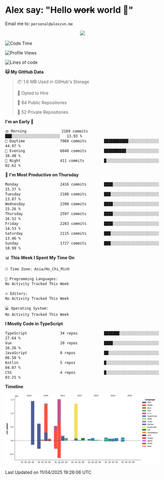 # Alex say: "Hello ~~work~~ world 🐾"
Email me to: `personal@alexzvn.me`


<p align=center>
  <a href="https://skillicons.dev">
    <img src="https://skillicons.dev/icons?i=ts,js,php,nodejs,bun,vue,nuxt,react,svelte,tauri,laravel,rust,mongodb,docker,electron,redis,rabbitmq,tailwind,git,cloudflare,elysia,mysql,nginx,rollupjs,sentry,ubuntu,yarn,html,css,vite" />
  </a>
</p>

<!--START_SECTION:waka-->
![Code Time](http://img.shields.io/badge/Code%20Time-1%2C066%20hrs%2055%20mins-blue)

![Profile Views](http://img.shields.io/badge/Profile%20Views-0-blue)

![Lines of code](https://img.shields.io/badge/From%20Hello%20World%20I%27ve%20Written-7.9%20million%20lines%20of%20code-blue)

**🐱 My GitHub Data** 

> 📦 1.6 MB Used in GitHub's Storage 
 > 
> 💼 Opted to Hire
 > 
> 📜 84 Public Repositories 
 > 
> 🔑 52 Private Repositories 
 > 
**I'm an Early 🐤** 

```text
🌞 Morning                2189 commits        ███░░░░░░░░░░░░░░░░░░░░░░   13.93 % 
🌆 Daytime                7068 commits        ███████████░░░░░░░░░░░░░░   44.97 % 
🌃 Evening                6048 commits        ██████████░░░░░░░░░░░░░░░   38.48 % 
🌙 Night                  411 commits         █░░░░░░░░░░░░░░░░░░░░░░░░   02.62 % 
```
📅 **I'm Most Productive on Thursday** 

```text
Monday                   2416 commits        ████░░░░░░░░░░░░░░░░░░░░░   15.37 % 
Tuesday                  2180 commits        ███░░░░░░░░░░░░░░░░░░░░░░   13.87 % 
Wednesday                2398 commits        ████░░░░░░░░░░░░░░░░░░░░░   15.26 % 
Thursday                 2597 commits        ████░░░░░░░░░░░░░░░░░░░░░   16.52 % 
Friday                   2283 commits        ████░░░░░░░░░░░░░░░░░░░░░   14.53 % 
Saturday                 2115 commits        ███░░░░░░░░░░░░░░░░░░░░░░   13.46 % 
Sunday                   1727 commits        ███░░░░░░░░░░░░░░░░░░░░░░   10.99 % 
```


📊 **This Week I Spent My Time On** 

```text
🕑︎ Time Zone: Asia/Ho_Chi_Minh

💬 Programming Languages: 
No Activity Tracked This Week

🔥 Editors: 
No Activity Tracked This Week

💻 Operating System: 
No Activity Tracked This Week
```

**I Mostly Code in TypeScript** 

```text
TypeScript               34 repos            ███████░░░░░░░░░░░░░░░░░░   27.64 % 
Vue                      20 repos            ████░░░░░░░░░░░░░░░░░░░░░   16.26 % 
JavaScript               8 repos             ██░░░░░░░░░░░░░░░░░░░░░░░   06.50 % 
Kotlin                   5 repos             █░░░░░░░░░░░░░░░░░░░░░░░░   04.07 % 
CSS                      4 repos             █░░░░░░░░░░░░░░░░░░░░░░░░   03.25 % 
```



**Timeline**

![Lines of Code chart](https://raw.githubusercontent.com/alexzvn/alexzvn/main/assets/bar_graph.png)


 Last Updated on 11/04/2025 19:26:06 UTC
<!--END_SECTION:waka-->
